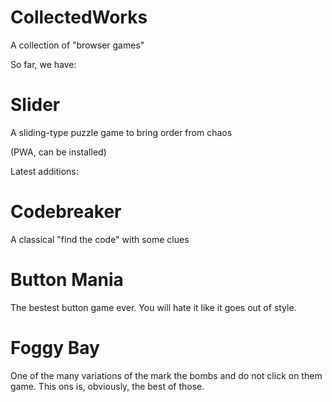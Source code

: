 # CollectedWorks

A collection of "browser games"


So far, we have:

# Slider
A sliding-type puzzle game to bring order from chaos

(PWA, can be installed)

Latest additions:

# Codebreaker

A classical "find the code" with some clues

# Button Mania

The bestest button game ever. You will hate it like it goes out of style.

# Foggy Bay

One of the many variations of the mark the bombs and do not click on them game.
This ons is, obviously, the best of those.
